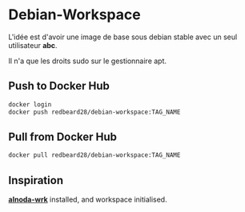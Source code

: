 # Debian-Workspace

L'idée est d'avoir une image de base sous debian stable avec un seul utilisateur **abc**.

Il n'a que les droits sudo sur le gestionnaire apt.

## Push to Docker Hub
```bash
docker login
docker push redbeard28/debian-workspace:TAG_NAME
```


## Pull from Docker Hub
```bash
docker pull redbeard28/debian-workspace:TAG_NAME
```

## Inspiration

[__alnoda-wrk__](https://pypi.org/project/alnoda-wrk/) installed, and workspace initialised. 